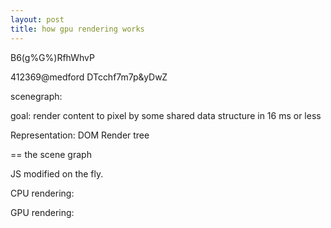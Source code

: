 ```yaml
---
layout: post
title: how gpu rendering works
---
```


B6(g%G%)RfhWhvP

412369@medford
DTcchf7m7p&yDwZ

scenegraph:


goal: render content to pixel by some shared data structure in 16 ms or less


Representation:
DOM
Render tree
 



== the scene graph 



JS modified on the fly.




CPU rendering:





GPU rendering:















